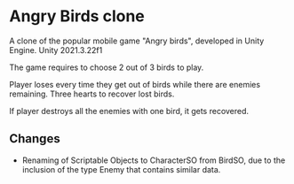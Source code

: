 
# Angry Birds clone

A clone of the popular mobile game "Angry birds", developed in Unity Engine.
Unity 2021.3.22f1

The game requires to choose 2 out of 3 birds to play.

Player loses every time they get out of birds while there are enemies remaining. Three hearts to recover lost birds.

If player destroys all the enemies with one bird, it gets recovered.



## Changes

- Renaming of Scriptable Objects to CharacterSO from BirdSO, due to the inclusion of the type Enemy that contains similar data.
